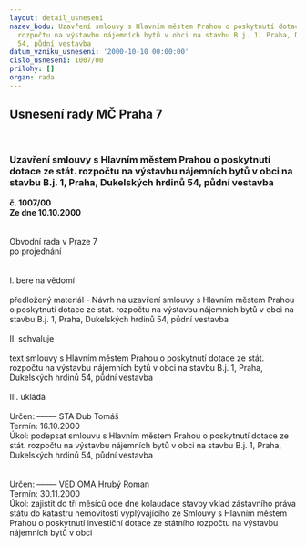 ```yaml
---
layout: detail_usneseni
nazev_bodu: Uzavření smlouvy s Hlavním městem Prahou o poskytnutí dotace ze stát.
  rozpočtu na výstavbu nájemních bytů v obci na stavbu B.j. 1, Praha, Dukelských hrdinů
  54, půdní vestavba
datum_vzniku_usneseni: '2000-10-10 00:00:00'
cislo_usneseni: 1007/00
prilohy: []
organ: rada
---
```

<div id="ucUsn_pList" class="usn">
	<span><h2>Usnesení rady MČ Praha 7 </h2>
<br></span><div class="standBody">
<span><h3>Uzavření smlouvy s Hlavním městem Prahou o poskytnutí dotace ze stát. rozpočtu na výstavbu nájemních bytů v obci na stavbu B.j. 1, Praha, Dukelských hrdinů 54, půdní vestavba</h3></span><div class="center">
		<strong>č. 1007/00</strong><br>
	</div>
<div class="center">
		<strong>Ze dne 10.10.2000</strong><br><br>
	</div>
<br>Obvodní rada v Praze 7<br>po projednání<br><br><br>I.	bere na vědomí<br><br> předložený materiál - Návrh na uzavření smlouvy s Hlavním městem Prahou o poskytnutí dotace ze stát. rozpočtu na výstavbu nájemních bytů v obci na stavbu B.j. 1, Praha, Dukelských hrdinů 54, půdní vestavba<br><br>II.	schvaluje <br><br>text smlouvy s Hlavním městem Prahou o poskytnutí dotace ze stát. rozpočtu na výstavbu nájemních bytů v obci na stavbu B.j. 1, Praha, Dukelských hrdinů 54, půdní vestavba<br><br>III.	ukládá <br><br> Určen:	–––––	STA Dub Tomáš<br>Termín: 16.10.2000<br>Úkol:	podepsat smlouvu s Hlavním městem Prahou o poskytnutí dotace ze stát. rozpočtu na výstavbu nájemních bytů v obci na stavbu B.j. 1, Praha, Dukelských hrdinů 54, půdní vestavba<br> <br><br> Určen:	–––––	VED OMA Hrubý Roman<br>Termín: 30.11.2000<br>Úkol:	zajistit do tří měsíců ode dne kolaudace stavby vklad zástavního práva státu do katastru nemovitostí vyplývajícího ze Smlouvy s Hlavním městem Prahou o poskytnutí investiční dotace ze státního rozpočtu na výstavbu nájemních bytů v obci <br> </div>
</div>